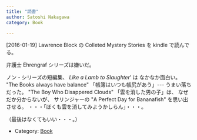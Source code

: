 ```yaml
---
title: "読書"
author: Satoshi Nakagawa
category: Book

---
```


[2016-01-19]  Lawrence Block の
Colleted Mystery Stories
を kindle で読んでる。

 弁護士 Ehrengraf シリーズは嫌いだ。

 ノン・シリーズの短編集、
_Like a Lamb to Slaughter_' は
なかなか面白い。
"The Books always have balance"
「帳簿はいつも帳尻があう」---
うまい落ちだった。
"The Boy Who Disappered Clouds"
「雲を消した男の子」は、
なぜだか分からないが、
サリンジャーの "A Perfect Day for 
Bananafish" を思い出させる。
・・・「ぼくも雲を消してみようかしらん」・・・。

 （最後はなくてもいい・・・。）

- Category: [Book](/categories.html#Book)

